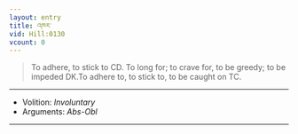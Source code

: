 ```yaml
---
layout: entry
title: འཁར་
vid: Hill:0130
vcount: 0
---
```

> To adhere, to stick to CD\. To long for; to crave for, to be greedy; to be impeded DK\.To adhere to, to stick to, to be caught on TC\.

---
* Volition: _Involuntary_
* Arguments: _Abs-Obl_

---

